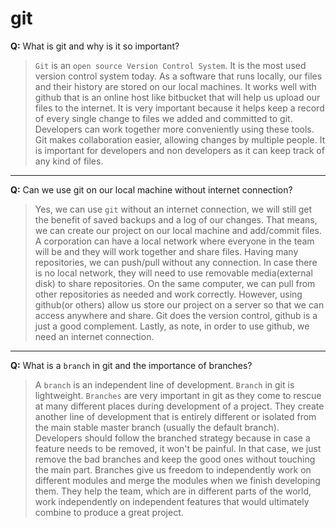 # git

**Q:** What is git and why is it so important?

> `Git` is an `open source Version Control System`. It is the most used version control system today. As a software that runs locally, our files and their history are stored on our local machines. It works well with github that is an online host like bitbucket that will help us upload our files to the internet. It is very important because it helps keep a record of every single change to files we added and committed to git. Developers can work together more conveniently using these tools. Git makes collaboration easier, allowing changes by multiple people. It is important for developers and non developers as it can keep track of any kind of files. 
---
**Q:** Can we use git on our local machine without internet connection?

> Yes, we can use `git` without an internet connection, we will still get the benefit of saved backups and a log of our changes. That means, we can create our project on our local machine and add/commit files. A corporation can have a local network where everyone in the team will be and they will work together and share files. Having many repositories, we can push/pull without any connection. In case there is no local network, they will need to use removable media(external disk) to share repositories. On the same computer, we can pull from other repositories as needed and work correctly. However, using github(or others) allow us store our project on a server so that we can access anywhere and share. Git does the version control, github is a just a good complement. Lastly, as note, in order to use github, we need an internet connection.
---
**Q:** What is a `branch` in git and the importance of branches?

> A `branch` is an independent line of development. `Branch` in git is lightweight. `Branches` are very important in git as they come to rescue at many different places during development of a project. They create another line of development that is entirely different or isolated from the main stable master branch (usually the default branch). Developers should follow the branched strategy because in case a feature needs to be removed, it won't be painful. In that case, we just remove the bad branches and keep the good ones without touching the main part. Branches give us freedom to independently work on different modules and merge the modules when we finish developing them. They help the team, which are in different parts of the world, work independently on independent features that would ultimately combine to produce a great project.